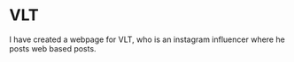 # VLT
I have created a webpage for VLT, who  is an instagram influencer where he posts web based posts.
